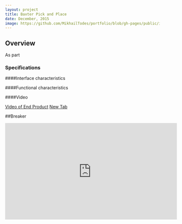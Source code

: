 ```yaml
---
layout: project
title: Baxter Pick and Place
date: December, 2015
image: https://github.com/MikhailTodes/portfolio/blob/gh-pages/public/images/baxter_final_pose.png?raw=true
---
```


## Overview
As part 

### Specifications

####Interface characteristics


####Functional characteristics

####Video

[Video of End Product](https://www.youtube.com/watch?v=Uo60e5Leo50)
<a href="https://www.youtube.com/watch?v=Uo60e5Leo50" target="_blank">New Tab</a>

##Breaker
<iframe width="560" height="315" src="https://www.youtube.com/watch?v=Uo60e5Leo50" frameborder="0" allowfullscreen="allowfullscreen"></iframe>